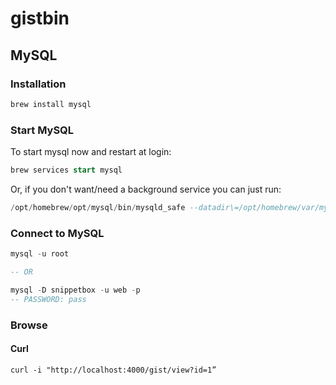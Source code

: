# gistbin


## MySQL
### Installation
```bash
brew install mysql
```

### Start MySQL
To start mysql now and restart at login:
```SQL
brew services start mysql
```

Or, if you don't want/need a background service you can just run:
```SQL
/opt/homebrew/opt/mysql/bin/mysqld_safe --datadir\=/opt/homebrew/var/mysql
```


### Connect to MySQL
```SQL
mysql -u root

-- OR

mysql -D snippetbox -u web -p
-- PASSWORD: pass
```

### Browse
#### Curl
```
curl -i "http://localhost:4000/gist/view?id=1”
```

